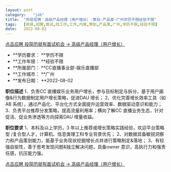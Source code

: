 ```yaml
---
layout:	post
category:	"job"
title:	"网易招聘：高级产品经理（用户增长）-策划-产品类-广州学历不限经验不限"
tags:	[网易,招聘,面试,找工作,工作,内推,策划,产品类,广州,学历不限,经验不限]
date:	2022-08-02
---
```


[点击应聘 投简历就有面试机会 -> 高级产品经理（用户增长）](http://mobile.bole.netease.com/bole/boleDetail?id=20800&employeeId=346f03c3cda5f04c&key=all)



- **学历要求： **学历不限
- **工作年限： **经验不限
- **所属部门： **CC直播事业部-娱乐直播部
- **工作城市： **广州
- **发布日期： **2022-08-02



**职位描述**
1、负责CC 直播娱乐业务用户增长，参与目标制定与拆分，基于用户画像&amp;行为数据制定用户增长策略，促进DAU 增长；
2、优化完善增长效率工具（如AB 系统），通过产品化、平台化方式全面提升运营效率、数据驱动意识和能力；
3、负责平台推荐分发策略，提高流量利用率；横向了解CC 直播业务生态，针对促活、促业务渗透等方向探索DAU 增量收益。



**职位要求**
1、本科及以上学历，3 年以上推荐或增长策略实践经验，欢迎平台策略型 /复合型人才，计算机、信息类理工科专业背景优先；
2、对数据具备敏锐洞察力和产品策划能力，能基于业务现状挖掘增长点并进行策略制定&amp;落地；
3、有较强自驱性，善于思考发现问题&amp;独立解决问题，具备owner 意识，高执行力和强责任感，抗压能力强。



[点击应聘 投简历就有面试机会 -> 高级产品经理（用户增长）](http://mobile.bole.netease.com/bole/boleDetail?id=20800&employeeId=346f03c3cda5f04c&key=all)